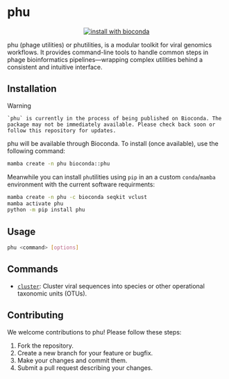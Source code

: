 # phu

<div align="center">
  <a href="http://bioconda.github.io/recipes/phu/README.html">
    <img src="https://img.shields.io/badge/install%20with-bioconda-brightgreen.svg?style=flat" alt="install with bioconda">
  </a>
</div>

phu (phage utilities) or phutilities, is a modular toolkit for viral genomics workflows. It provides command-line tools to handle common steps in phage bioinformatics pipelines—wrapping complex utilities behind a consistent and intuitive interface.

## Installation

> [!WARNING] 
    `phu` is currently in the process of being published on Bioconda. The package may not be immediately available. Please check back soon or follow this repository for updates.

phu will be available through Bioconda. To install (once available), use the following command:

```bash
mamba create -n phu bioconda::phu
```

Meanwhile you can install `phu`tilities using `pip` in an a custom `conda`/`mamba` environment with the current software requirments:

```bash
mamba create -n phu -c bioconda seqkit vclust 
mamba activate phu
python -m pip install phu
```

## Usage

```bash
phu <command> [options]
```

## Commands

- [`cluster`](https://camilogarciabotero.github.io/phu/commands/cluster/): Cluster viral sequences into species or other operational taxonomic units (OTUs).

## Contributing

We welcome contributions to phu! Please follow these steps:

1. Fork the repository.
2. Create a new branch for your feature or bugfix.
3. Make your changes and commit them.
4. Submit a pull request describing your changes.
